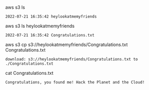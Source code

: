 aws s3 ls
```
2022-07-21 16:35:42 heylookatmemyfriends
```

aws s3 ls heylookatmemyfriends
```
2022-07-21 16:35:42 Congratulations.txt
```

aws s3 cp s3://heylookatmemyfriends/Congratulations.txt Congratulations.txt
```
download: s3://heylookatmemyfriends/Congratulations.txt to ./Congratulations.txt
```

cat Congratulations.txt
```
Congratulations, you found me! Hack the Planet and the Cloud!
```
